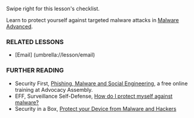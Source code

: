 [Title]: # (What now?)
[Order]: # (9)

Swipe right for this lesson's checklist. 

Learn to protect yourself against targeted malware attacks in [Malware Advanced](umbrella://lesson/malware/1).

### RELATED LESSONS

*   [Email] (umbrella://lesson/email) 

### FURTHER READING

*   Security First, [Phishing, Malware and Social Engineering](https://advocacyassembly.org/en/courses/30/#/chapter/1/lesson/1), a free online training at Advocacy Assembly.  
*   EFF, Surveillance Self-Defense, [How do I protect myself against malware?](https://ssd.eff.org/en/module/how-do-i-protect-myself-against-malware)
*   Security in a Box, [Protect your Device from Malware and Hackers](https://securityinabox.org/chapter-1)
